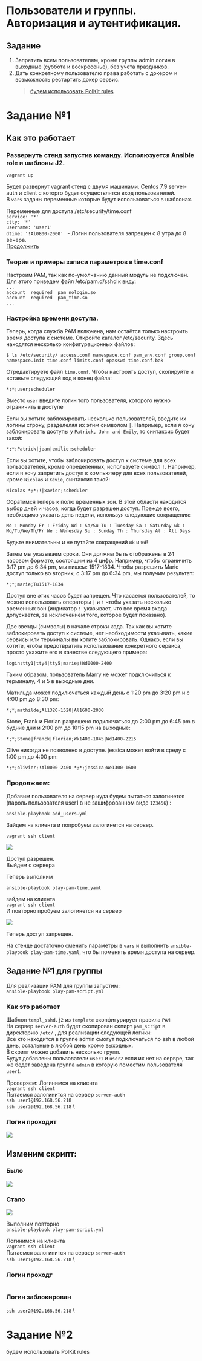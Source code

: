 # Пользователи и группы. Авторизация и аутентификация.

## Задание
1. Запретить всем пользователям, кроме группы admin логин в выходные (суббота и воскресенье), без учета праздников.
2. Дать конкретному пользователю права работать с докером и возможность рестартить докер сервис.
    > [будем использовать PolKit rules](https://github.com/vedoff/auth_user_group/blob/main/README.md#%D0%B7%D0%B0%D0%B4%D0%B0%D0%BD%D0%B8%D0%B5-2)

# Задание №1
## Как это работает
### Развернуть стенд запустив команду. Исполюзуется Ansible role и шаблоны J2.
    vagrant up
Будет развернут vagrant стенд с двумя машинами. Centos 7.9 server-auth и client с которго будет осуществлятся вход пользователей. \
В `vars` заданы переменные которые будут использоваться в шаблонах.

Переменные для доступа /etc/security/time.conf \
`service: '*' ` \
`ctty: '*' `\
`username: 'user1' `\
`dtime: '!Al0800-2000' ` - Логин пользователя запрещен с 8 утра до 8 вечера. \
[Продолжить](https://github.com/vedoff/auth_user_group/blob/main/README.md#%D0%BF%D1%80%D0%BE%D0%B4%D0%BE%D0%BB%D0%B6%D0%B0%D0%B5%D0%BC)
### Теория и примеры записи параметров в time.conf

Настроим PAM, так как по-умолчанию данный модуль не подключен. \
Для этого приведем файл /etc/pam.d/sshd к виду: \
`...` \
`account  required  pam_nologin.so` \
`account  required  pam_time.so` \
`...`

### Настройка времени доступа.

Теперь, когда служба PAM включена, нам остаётся только настроить время доступа к системе. Откройте каталог /etc/security. Здесь находятся несколько конфигурационных файлов:

`$ ls /etc/security/ access.conf namespace.conf pam_env.conf group.conf namespace.init time.conf limits.conf opasswd time.conf.bak`

Отредактируете файл `time.conf`. Чтобы настроить доступ, скопируйте и вставьте следующий код в конец файла:

`*;*;user;scheduler`

Вместо `user` введите логин того пользователя, которого нужно ограничить в доступе

Если вы хотите заблокировать несколько пользователей, введите их логины строку, разделеляя их этим символом `|`. Например, если я хочу заблокировать доступы у `Patrick, John and Emily`, то синтаксис будет такой:

`*;*;Patrick|jean|emilie;scheduler` 

Если вы хотите, чтобы заблокировать доступ к системе для всех пользователей, кроме определенных, используете символ `!`. Например, если я хочу запретить доступ к компьютеру для всех пользователей, кроме `Nicolas` и `Xavie`, синтаксис такой:

`Nicolas *;*;!|xavier;scheduler `

Обратимся теперь к полю временных зон. В этой области находится выбор дней и часов, когда будет разрешен доступ. Прежде всего, необходимо указать день недели, используя следующие сокращения:

`Mo : Monday Fr : Friday Wd : Sa/Su Tu : Tuesday Sa : Saturday wk : Mo/Tu/We/Th/Fr We : Wenesday Su : Sunday Th : Thursday Al : All Days `

Будьте внимательны и не путайте сокращений `Wk` и `Wd`!

Затем мы указываем сроки. Они должны быть отображены в 24 часовом формате, состоящим из 4 цифр. Например, чтобы ограничить 3:17 pm до 6:34 pm, мы пишем: 1517-1834. Чтобы разрешить Marie доступ только во вторник, с 3:17 pm до 6:34 pm, мы получим результат:

`*;*;marie;Tu1517-1834 `

Доступ вне этих часов будет запрещен. Что касается пользователей, то можно использовать операторы `|` и `!` чтобы указать несколько временных зон (индикатор `! `указывает, что все время входа допускается, за исключением того, которое будет показано).

Две звезды (символы) в начале строки кода. Так как вы хотите заблокировать доступ к системе, нет необходимости указывать, какие сервисы или терминалы вы хотите заблокировать. Однако, если вы хотите, чтобы предотвратить использование конкретного сервиса, просто укажите его в качестве следующего примера:

`login;tty1|tty4|tty5;marie;!Wd0000-2400`

Таким образом, пользователь Marry не может подключиться к терминалу, 4 и 5 в выходные дни.


Матильда может подключаться каждый день с 1:20 pm до 3:20 pm и с 4:00 pm до 8:30 pm:

`*;*;mathilde;Al1320-1520|Al1600-2030` 

Stone, Frank и Florian разрешено подключаться до 2:00 pm до 6:45 pm в будние дни и 2:00 pm до 10:15 pm на выходные:

`*;*;Stone|franck|florian;Wk1400-1845|Wd1400-2215` 

Olive никогда не позволено в доступе. jessica может войти в среду с 1:00 pm до 4:00 pm:

`*;*;olivier;!Al0000-2400 *;*;jessica;We1300-1600` 

### Продолжаем:
Добавим пользователя на сервер куда будем пытаться залогинется \
(пароль пользователя user1 в не зашифрованном виде `123456`) : 

`ansible-playbook add_users.yml`

Зайдем на клиента и попробуем залогинется на сервер.

`vagrant ssh client`

![](https://github.com/vedoff/auth_user_group/blob/main/pict/Screenshot%20from%202022-01-14%2018-05-50.png)

Доступ разрешен. \
Выйдем с сервера

Теперь выполним 

`ansible-playbook play-pam-time.yaml`

зайдем на клиента \
`vagrant ssh client` \
И повторно пробуем залогинется на сервер

![](https://github.com/vedoff/auth_user_group/blob/main/pict/Screenshot%20from%202022-01-14%2020-50-25.png)

Теперь доступ запрещен.

На стенде достаточно сменить параметры в `vars` и выполнить `ansible-playbook play-pam-time.yaml`, что бы поменять время доступа на сервер.
## Задание №1 для группы
Для реализации PAM для группы запустим: \
`ansible-playbook play-pam-script.yml`
### Как это работает
Шаблон `templ_sshd.j2` из `template` сконфигурирует правила `PAM` \
На сервер `server-auth` будет скопирован скпирт `pam_script` в директорию `/etc/` , для реализации следующей логики: \
Все кто находится в группе admin смогут подключаться по ssh в любой день, остальные в любой день кроме выходных. \
В скрипт можно добавить несколько групп. \
Будут добавлены пользователи `user1` и `user2` если их нет на сервре, так же бедет заведена группа `admin` в которую поместим пользователя `user1`.

Проверяем:
Логинимся на клиента \
`vagrant ssh client` \
Пытаемся залогинится на сервер `server-auth` \
`ssh user1@192.168.56.218` \
`ssh user2@192.168.56.218` \
### Логин проходит 
![](https://github.com/vedoff/auth_user_group/blob/main/pict/Screenshot%20from%202022-01-26%2020-11-46.png)

## Изменим скрипт:
### Было
![](https://github.com/vedoff/auth_user_group/blob/main/pict/Screenshot%20from%202022-01-26%2020-20-03.png)
### Стало
![](https://github.com/vedoff/auth_user_group/blob/main/pict/Screenshot%20from%202022-01-26%2020-20-22.png)

Выполним повторно \
`ansible-playbook play-pam-script.yml `

Логинимся на клиента \
`vagrant ssh client` \
Пытаемся залогинится на сервер `server-auth` \
`ssh user1@192.168.56.218` \
### Логин проходт
![]()
### Логин заблокирован
`ssh user2@192.168.56.218` \


# Задание №2
будем использовать PolKit rules
